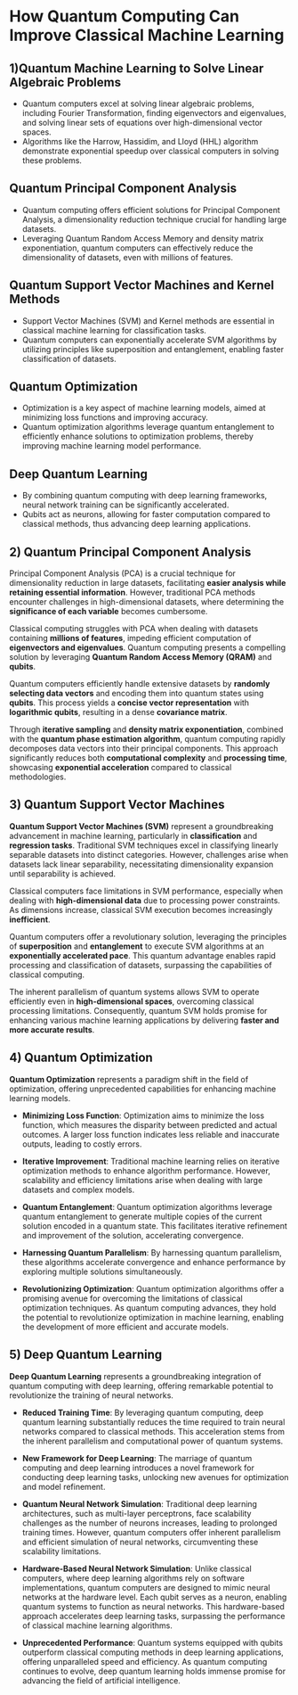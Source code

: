 # How Quantum Computing Can Improve Classical Machine Learning

## 1)Quantum Machine Learning to Solve Linear Algebraic Problems
- Quantum computers excel at solving linear algebraic problems, including Fourier Transformation, finding eigenvectors and eigenvalues, and solving linear sets of equations over high-dimensional vector spaces.
- Algorithms like the Harrow, Hassidim, and Lloyd (HHL) algorithm demonstrate exponential speedup over classical computers in solving these problems.

## Quantum Principal Component Analysis
- Quantum computing offers efficient solutions for Principal Component Analysis, a dimensionality reduction technique crucial for handling large datasets.
- Leveraging Quantum Random Access Memory and density matrix exponentiation, quantum computers can effectively reduce the dimensionality of datasets, even with millions of features.

## Quantum Support Vector Machines and Kernel Methods
- Support Vector Machines (SVM) and Kernel methods are essential in classical machine learning for classification tasks.
- Quantum computers can exponentially accelerate SVM algorithms by utilizing principles like superposition and entanglement, enabling faster classification of datasets.

## Quantum Optimization
- Optimization is a key aspect of machine learning models, aimed at minimizing loss functions and improving accuracy.
- Quantum optimization algorithms leverage quantum entanglement to efficiently enhance solutions to optimization problems, thereby improving machine learning model performance.

## Deep Quantum Learning
- By combining quantum computing with deep learning frameworks, neural network training can be significantly accelerated.
- Qubits act as neurons, allowing for faster computation compared to classical methods, thus advancing deep learning applications.



## 2) Quantum Principal Component Analysis

Principal Component Analysis (PCA) is a crucial technique for dimensionality reduction in large datasets, facilitating **easier analysis while retaining essential information**. However, traditional PCA methods encounter challenges in high-dimensional datasets, where determining the **significance of each variable** becomes cumbersome.

Classical computing struggles with PCA when dealing with datasets containing **millions of features**, impeding efficient computation of **eigenvectors and eigenvalues**. Quantum computing presents a compelling solution by leveraging **Quantum Random Access Memory (QRAM)** and **qubits**.

Quantum computers efficiently handle extensive datasets by **randomly selecting data vectors** and encoding them into quantum states using **qubits**. This process yields a **concise vector representation** with **logarithmic qubits**, resulting in a dense **covariance matrix**.

Through **iterative sampling** and **density matrix exponentiation**, combined with the **quantum phase estimation algorithm**, quantum computing rapidly decomposes data vectors into their principal components. This approach significantly reduces both **computational complexity** and **processing time**, showcasing **exponential acceleration** compared to classical methodologies.





## 3) Quantum Support Vector Machines

**Quantum Support Vector Machines (SVM)** represent a groundbreaking advancement in machine learning, particularly in **classification** and **regression tasks**. Traditional SVM techniques excel in classifying linearly separable datasets into distinct categories. However, challenges arise when datasets lack linear separability, necessitating dimensionality expansion until separability is achieved.

Classical computers face limitations in SVM performance, especially when dealing with **high-dimensional data** due to processing power constraints. As dimensions increase, classical SVM execution becomes increasingly **inefficient**.

Quantum computers offer a revolutionary solution, leveraging the principles of **superposition** and **entanglement** to execute SVM algorithms at an **exponentially accelerated pace**. This quantum advantage enables rapid processing and classification of datasets, surpassing the capabilities of classical computing.

The inherent parallelism of quantum systems allows SVM to operate efficiently even in **high-dimensional spaces**, overcoming classical processing limitations. Consequently, quantum SVM holds promise for enhancing various machine learning applications by delivering **faster and more accurate results**.




## 4) Quantum Optimization

**Quantum Optimization** represents a paradigm shift in the field of optimization, offering unprecedented capabilities for enhancing machine learning models. 

- **Minimizing Loss Function**: Optimization aims to minimize the loss function, which measures the disparity between predicted and actual outcomes. A larger loss function indicates less reliable and inaccurate outputs, leading to costly errors.

- **Iterative Improvement**: Traditional machine learning relies on iterative optimization methods to enhance algorithm performance. However, scalability and efficiency limitations arise when dealing with large datasets and complex models.

- **Quantum Entanglement**: Quantum optimization algorithms leverage quantum entanglement to generate multiple copies of the current solution encoded in a quantum state. This facilitates iterative refinement and improvement of the solution, accelerating convergence.

- **Harnessing Quantum Parallelism**: By harnessing quantum parallelism, these algorithms accelerate convergence and enhance performance by exploring multiple solutions simultaneously.

- **Revolutionizing Optimization**: Quantum optimization algorithms offer a promising avenue for overcoming the limitations of classical optimization techniques. As quantum computing advances, they hold the potential to revolutionize optimization in machine learning, enabling the development of more efficient and accurate models.






## 5) Deep Quantum Learning

**Deep Quantum Learning** represents a groundbreaking integration of quantum computing with deep learning, offering remarkable potential to revolutionize the training of neural networks.

- **Reduced Training Time**: By leveraging quantum computing, deep quantum learning substantially reduces the time required to train neural networks compared to classical methods. This acceleration stems from the inherent parallelism and computational power of quantum systems.

- **New Framework for Deep Learning**: The marriage of quantum computing and deep learning introduces a novel framework for conducting deep learning tasks, unlocking new avenues for optimization and model refinement.

- **Quantum Neural Network Simulation**: Traditional deep learning architectures, such as multi-layer perceptrons, face scalability challenges as the number of neurons increases, leading to prolonged training times. However, quantum computers offer inherent parallelism and efficient simulation of neural networks, circumventing these scalability limitations.

- **Hardware-Based Neural Network Simulation**: Unlike classical computers, where deep learning algorithms rely on software implementations, quantum computers are designed to mimic neural networks at the hardware level. Each qubit serves as a neuron, enabling quantum systems to function as neural networks. This hardware-based approach accelerates deep learning tasks, surpassing the performance of classical machine learning algorithms.

- **Unprecedented Performance**: Quantum systems equipped with qubits outperform classical computing methods in deep learning applications, offering unparalleled speed and efficiency. As quantum computing continues to evolve, deep quantum learning holds immense promise for advancing the field of artificial intelligence.

